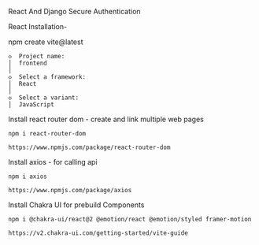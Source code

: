 React And Django Secure Authentication


React Installation- 

npm create vite@latest

    ◇  Project name:
    │  frontend
    │
    ◇  Select a framework:
    │  React
    │
    ◇  Select a variant:
    │  JavaScript

Install react router dom - create and link multiple web pages

    npm i react-router-dom
    
    https://www.npmjs.com/package/react-router-dom

Install axios - for calling api

    npm i axios

    https://www.npmjs.com/package/axios

Install Chakra UI for prebuild Components

    npm i @chakra-ui/react@2 @emotion/react @emotion/styled framer-motion

    https://v2.chakra-ui.com/getting-started/vite-guide